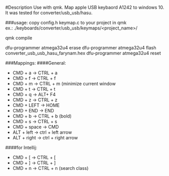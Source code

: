 #Description
Use with qmk. Map apple USB keybaord A1242 to windows 10. It was tested for converter/usb_usb/hasu.

###usage:
copy config.h
     keymap.c
to your project in qmk     
ex.:
./keyboards/converter/usb_usb/keymaps/<project_name>/

qmk compile

dfu-programmer atmega32u4 erase
dfu-programmer atmega32u4 flash converter_usb_usb_hasu_farynam.hex
dfu-programmer atmega32u4 reset


###Mappings:
####General:
- CMD + a -> CTRL + a
- CMD + f -> CTRL + f
- CMD + m -> CTRL + m (minimize current window
- CMD + t -> CTRL + t 
- CMD + q -> ALT+ F4 
- CMD + z -> CTRL + z
- CMD + LEFT -> HOME
- CMD + END -> END
- CMD + b -> CTRL + b (bold)
- CMD + s -> CTRL + s
- CMD + space -> CMD
- ALT + left -> ctrl + left arrow
- ALT + right -> ctrl + right arrow

####for Intellij:
- CMD + [ -> CTRL + [
- CMD + ] -> CTRL + ]
- CMD + n -> CTRL + n (search class)